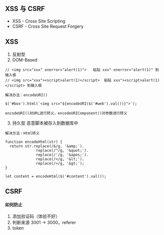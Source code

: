 ## XSS 与 CSRF

- XSS - Cross Site Scripting
- CSRF - Cross Site Request Forgery  

## XSS

1. 反射型
2. DOM-Based
```
// <img src="xxx" onerror="alert(1)">   粘贴 xxx" onerror="alert(1)" 到输入框
// <img src="xxx"><script>alert(1)</script>  粘贴 xxx"><script>alert(1)</script> 到输入框

解决办法：encodeURI()

$('#box').html(`<img src="${encodeURI($('#web').val())}">`);

encodeURI()对URL进行转义，encodeURIComponent()对参数进行转义
```
3. 持久型
恶意脚本被存入到数据库中
```
解决方法：Html转义

function encodeHtml(str) {
  return str.replace(/&/g, '&amp;').
              replace(/"/g, '&quot;').
              replace(/'/g, '&apos;').
              replace(/</g, '&lt;').
              replace(/>/g, '&gt;');
}

let content = encodeHtml($('#content').val());
```

## CSRF

#### 如何防止

1. 添加验证码（体验不好）
2. 判断来源 3001 -> 3000，referer
3. token